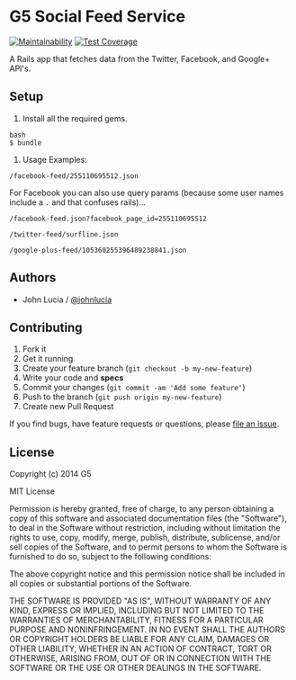 # G5 Social Feed Service

[![Maintainability](https://api.codeclimate.com/v1/badges/7de68c75e44873796ad9/maintainability)](https://codeclimate.com/repos/599b33d8505818028700007b/maintainability)
[![Test Coverage](https://api.codeclimate.com/v1/badges/7de68c75e44873796ad9/test_coverage)](https://codeclimate.com/repos/599b33d8505818028700007b/test_coverage)

A Rails app that fetches data from the Twitter, Facebook, and Google+ API's.


## Setup

1. Install all the required gems.
```
bash
$ bundle
```

1. Usage Examples:
```
/facebook-feed/255110695512.json
```
For Facebook you can also use query params (because some user names include a `.` and that confuses rails)...
```
/facebook-feed.json?facebook_page_id=255110695512
```
```
/twitter-feed/surfline.json
```
```
/google-plus-feed/105360255396489238841.json
```

## Authors

  * John Lucia / [@johnlucia](https://github.com/johnlucia)


## Contributing

1. Fork it
1. Get it running
1. Create your feature branch (`git checkout -b my-new-feature`)
1. Write your code and **specs**
1. Commit your changes (`git commit -am 'Add some feature'`)
1. Push to the branch (`git push origin my-new-feature`)
1. Create new Pull Request

If you find bugs, have feature requests or questions, please
[file an issue](https://github.com/g5/g5-phone-number-service/issues).


## License

Copyright (c) 2014 G5

MIT License

Permission is hereby granted, free of charge, to any person obtaining
a copy of this software and associated documentation files (the
"Software"), to deal in the Software without restriction, including
without limitation the rights to use, copy, modify, merge, publish,
distribute, sublicense, and/or sell copies of the Software, and to
permit persons to whom the Software is furnished to do so, subject to
the following conditions:

The above copyright notice and this permission notice shall be
included in all copies or substantial portions of the Software.

THE SOFTWARE IS PROVIDED "AS IS", WITHOUT WARRANTY OF ANY KIND,
EXPRESS OR IMPLIED, INCLUDING BUT NOT LIMITED TO THE WARRANTIES OF
MERCHANTABILITY, FITNESS FOR A PARTICULAR PURPOSE AND
NONINFRINGEMENT. IN NO EVENT SHALL THE AUTHORS OR COPYRIGHT HOLDERS BE
LIABLE FOR ANY CLAIM, DAMAGES OR OTHER LIABILITY, WHETHER IN AN ACTION
OF CONTRACT, TORT OR OTHERWISE, ARISING FROM, OUT OF OR IN CONNECTION
WITH THE SOFTWARE OR THE USE OR OTHER DEALINGS IN THE SOFTWARE.
